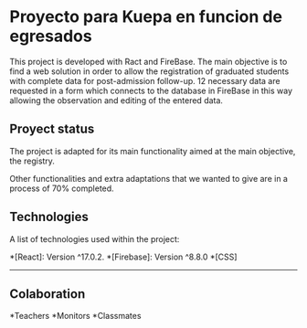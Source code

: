 # Proyecto para Kuepa en funcion de egresados

This project is developed with Ract and FireBase. The main objective is to find a web solution in order to allow the registration of graduated students with complete data for post-admission follow-up. 12 necessary data are requested in a form which connects to the database in FireBase in this way allowing the observation and editing of the entered data.

## Proyect status

The project is adapted for its main functionality aimed at the main objective, the registry.

Other functionalities and extra adaptations that we wanted to give are in a process of 70% completed.

## Technologies
A list of technologies used within the project:

*[React]: Version ^17.0.2.
*[Firebase]: Version ^8.8.0
*[CSS]
***

## Colaboration

*Teachers
*Monitors
*Classmates
